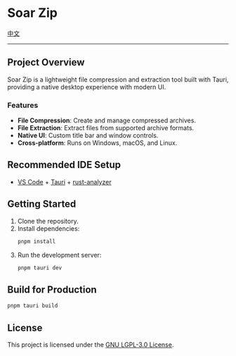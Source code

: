 # Soar Zip

[中文](readme_CN.md)

---

## Project Overview

Soar Zip is a lightweight file compression and extraction tool built with Tauri, providing a native desktop experience with modern UI.

### Features
- **File Compression**: Create and manage compressed archives.
- **File Extraction**: Extract files from supported archive formats.
- **Native UI**: Custom title bar and window controls.
- **Cross-platform**: Runs on Windows, macOS, and Linux.

## Recommended IDE Setup

- [VS Code](https://code.visualstudio.com/) + [Tauri](https://marketplace.visualstudio.com/items?itemName=tauri-apps.tauri-vscode) + [rust-analyzer](https://marketplace.visualstudio.com/items?itemName=rust-lang.rust-analyzer)

## Getting Started

1. Clone the repository.
2. Install dependencies:
   ```bash
   pnpm install
   ```
3. Run the development server:
   ```bash
   pnpm tauri dev
   ```

## Build for Production

```bash
pnpm tauri build
```

## License

This project is licensed under the [GNU LGPL-3.0 License](LICENSE).


